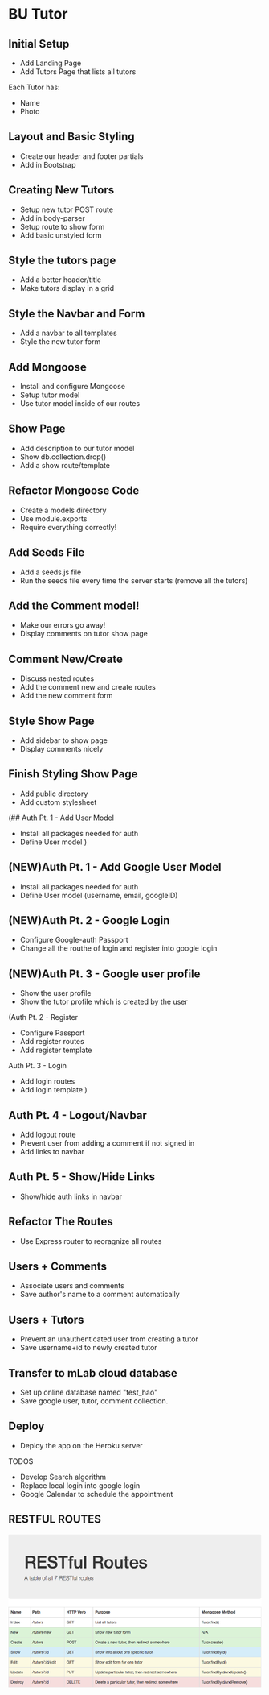# BU Tutor

## Initial Setup
* Add Landing Page
* Add Tutors Page that lists all tutors

Each Tutor has:
   * Name
   * Photo

## Layout and Basic Styling
* Create our header and footer partials
* Add in Bootstrap

## Creating New Tutors
* Setup new tutor POST route
* Add in body-parser
* Setup route to show form
* Add basic unstyled form

## Style the tutors page
* Add a better header/title
* Make tutors display in a grid

## Style the Navbar and Form
* Add a navbar to all templates
* Style the new tutor form

## Add Mongoose
* Install and configure Mongoose
* Setup tutor model
* Use tutor model inside of our routes

## Show Page
* Add description to our tutor model
* Show db.collection.drop()
* Add a show route/template

## Refactor Mongoose Code
* Create a models directory
* Use module.exports
* Require everything correctly!

## Add Seeds File
* Add a seeds.js file
* Run the seeds file every time the server starts (remove all the tutors)

## Add the Comment model!
* Make our errors go away!
* Display comments on tutor show page

## Comment New/Create
* Discuss nested routes
* Add the comment new and create routes
* Add the new comment form

## Style Show Page
* Add sidebar to show page
* Display comments nicely

## Finish Styling Show Page
* Add public directory
* Add custom stylesheet

(## Auth Pt. 1 - Add User Model
* Install all packages needed for auth
* Define User model )

## (NEW)Auth Pt. 1 - Add Google User Model
* Install all packages needed for auth
* Define User model (username, email, googleID)

## (NEW)Auth Pt. 2 - Google Login
* Configure Google-auth Passport
* Change all the routhe of login and register into google login

## (NEW)Auth Pt. 3 - Google user profile
* Show the user profile
* Show the tutor profile which is created by the user

(Auth Pt. 2 - Register
* Configure Passport
* Add register routes
* Add register template

Auth Pt. 3 - Login
* Add login routes
* Add login template )


## Auth Pt. 4 - Logout/Navbar
* Add logout route
* Prevent user from adding a comment if not signed in
* Add links to navbar

## Auth Pt. 5 - Show/Hide Links
* Show/hide auth links in navbar 

## Refactor The Routes
* Use Express router to reoragnize all routes

## Users + Comments
* Associate users and comments
* Save author's name to a comment automatically

## Users + Tutors
* Prevent an unauthenticated user from creating a tutor
* Save username+id to newly created tutor

## Transfer to mLab cloud database
* Set up online database named "test_hao"
* Save google user, tutor, comment collection.

## Deploy 
* Deploy the app on the Heroku server

TODOS
* Develop Search algorithm
* Replace local login into google login
* Google Calendar to schedule the appointment




## RESTFUL ROUTES


<img src="https://github.com/XintongHao/BU-Tutor/blob/master/Version/v1_Hao/image/WX20180323-133944.png"/>
